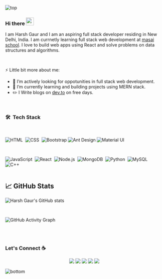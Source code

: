 ![top](https://i.imgur.com/qEiUyzW.png)

### Hi there <img src="https://media.giphy.com/media/hvRJCLFzcasrR4ia7z/giphy.gif" width="25px">

I am Harsh Gaur and I am an aspiring full stack developer residing in New Delhi, India. I am currnetly learning full stack web development at [masai school](https://www.masaischool.com/). I love to build web apps using React and solve problems on data structures and algorithms.

<br/>

⚡ Little bit more about me:

- 👯 I’m actively looking for oppotunities in full stack web development.
- 🌱 I’m currently learning and building projects using MERN stack.
- :pencil2: I Write blogs on [dev.to](https://dev.to/iharshgaur) on free days.

<br/>

### 🛠 &nbsp;Tech Stack

</br>

![HTML](https://img.shields.io/badge/html5%20-%23E34F26.svg?&style=for-the-badge&logo=html5&logoColor=white)&nbsp;
![CSS](https://img.shields.io/badge/css3%20-%231572B6.svg?&style=for-the-badge&logo=css3&logoColor=white)&nbsp;
![Bootstrap](https://img.shields.io/badge/bootstrap%20-%23563D7C.svg?&style=for-the-badge&logo=bootstrap&logoColor=white)
![Ant Design](https://img.shields.io/badge/-Ant%20Design-%230170FE?&style=for-the-badge&logo=ant-design&logoColor=white)
![Material UI](https://img.shields.io/badge/material%20ui%20-%230081CB.svg?&style=for-the-badge&logo=material-ui&logoColor=white)

<br />

![JavaScript](https://img.shields.io/badge/javascript%20-%23323330.svg?&style=for-the-badge&logo=javascript&logoColor=%23F7DF1E)&nbsp;
![React](https://img.shields.io/badge/react%20-%2320232a.svg?&style=for-the-badge&logo=react&logoColor=%2361DAFB)&nbsp;
![Node.js](https://img.shields.io/badge/node.js%20-%2343853D.svg?&style=for-the-badge&logo=node.js&logoColor=white)&nbsp;
![MongoDB](https://img.shields.io/badge/MongoDB-%234ea94b.svg?&style=for-the-badge&logo=mongodb&logoColor=white)&nbsp;
![Python](https://img.shields.io/badge/python%20-%2314354C.svg?&style=for-the-badge&logo=python&logoColor=white)&nbsp;
![MySQL](https://img.shields.io/badge/mysql-%2300f.svg?&style=for-the-badge&logo=mysql&logoColor=white)&nbsp;
![C++](https://img.shields.io/badge/c++%20-%2300599C.svg?&style=for-the-badge&logo=c%2B%2B&ogoColor=white)&nbsp;
<br />
<br/>

## &#x1f4c8; GitHub Stats

![Harsh Gaur's GitHub stats](https://github-readme-stats.vercel.app/api?username=iharshgaur&show_icons=true&theme=radical)

 <br />

![GitHub Activity Graph](https://activity-graph.herokuapp.com/graph?username=iharshgaur&bg_color=0D1117&color=ffffff&line=1655C1&point=D93A7C&area=true&hide_border=true)

<br/>
<br/>

### Let's Connect :coffee:

<p align="center">
	<a href="https://github.com/iharshgaur">
   <img src="https://img.icons8.com/nolan/50/github.png"/></a>
	<a href="https://www.linkedin.com/in/harshgaur97/">
<img src="https://img.icons8.com/nolan/50/linkedin.png"/></a>
	<a href="https://harshgaur.tech/">
   <img src="https://img.icons8.com/nolan/50/domain.png"/></a>
	<a href="https://medium.com/@harshgaur997">
    <img src="https://img.icons8.com/nolan/50/medium-new.png"/></a>
	<a href="https://leetcode.com/harshgaur997/">
    <img src="https://img.icons8.com/nolan/50/code.png"/></a>
</p>

![bottom](https://imgur.com/7eZjPnF)
